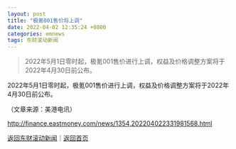 ```yaml
---
layout: post
title: "极氪001售价将上调"
date: 2022-04-02 12:35:24 +0800
categories: emnews
tags: 东财滚动新闻
---
```

> 2022年5月1日零时起，极氪001售价进行上调，权益及价格调整方案将于2022年4月30日前公布。

<p> 2022年5月1日零时起，极氪001售价进行上调，权益及价格调整方案将于2022年4月30日前公布。</p><p class="em_media">（文章来源：美港电讯）</p>

<http://finance.eastmoney.com/news/1354,202204022331981568.html>

[返回东财滚动新闻](//finews.withounder.com/emnews/)｜[返回首页](//finews.withounder.com/)